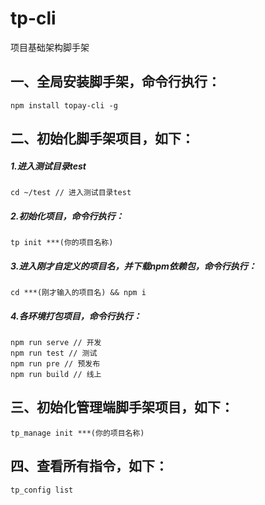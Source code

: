 # tp-cli
项目基础架构脚手架

## 一、全局安装脚手架，命令行执行：
~~~
npm install topay-cli -g
~~~

## 二、初始化脚手架项目，如下：
##### 1.进入测试目录test
~~~
cd ~/test // 进入测试目录test
~~~

##### 2.初始化项目，命令行执行：
~~~
tp init ***(你的项目名称)
~~~

##### 3.进入刚才自定义的项目名，并下载npm依赖包，命令行执行：
~~~
cd ***(刚才输入的项目名) && npm i
~~~

##### 4.各环境打包项目，命令行执行：
~~~
npm run serve // 开发
npm run test // 测试
npm run pre // 预发布
npm run build // 线上
~~~

## 三、初始化管理端脚手架项目，如下：
~~~
tp_manage init ***(你的项目名称)
~~~

## 四、查看所有指令，如下：
~~~
tp_config list
~~~

